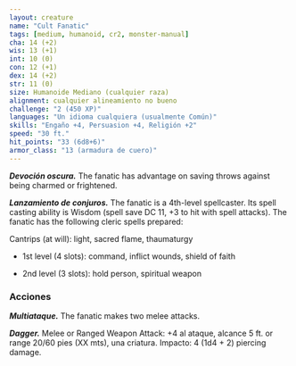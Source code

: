 ```yaml
---
layout: creature
name: "Cult Fanatic"
tags: [medium, humanoid, cr2, monster-manual]
cha: 14 (+2)
wis: 13 (+1)
int: 10 (0)
con: 12 (+1)
dex: 14 (+2)
str: 11 (0)
size: Humanoide Mediano (cualquier raza)
alignment: cualquier alineamiento no bueno
challenge: "2 (450 XP)"
languages: "Un idioma cualquiera (usualmente Común)"
skills: "Engaño +4, Persuasion +4, Religión +2"
speed: "30 ft."
hit_points: "33 (6d8+6)"
armor_class: "13 (armadura de cuero)"
---
```


***Devoción oscura.*** The fanatic has advantage on saving throws against being charmed or frightened.

***Lanzamiento de conjuros.*** The fanatic is a 4th-level spellcaster. Its spell casting ability is Wisdom (spell save DC 11, +3 to hit with spell attacks). The fanatic has the following cleric spells prepared:

Cantrips (at will): light, sacred flame, thaumaturgy

* 1st level (4 slots): command, inflict wounds, shield of faith

* 2nd level (3 slots): hold person, spiritual weapon

### Acciones

***Multiataque.*** The fanatic makes two melee attacks.

***Dagger.*** Melee or Ranged Weapon Attack: +4 al ataque, alcance 5 ft. or range 20/60 pies (XX mts), una criatura. Impacto: 4 (1d4 + 2) piercing damage.
